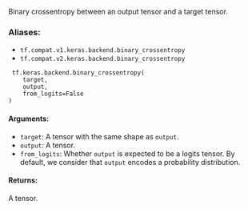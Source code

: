 Binary crossentropy between an output tensor and a target tensor.
### Aliases:
- `tf.compat.v1.keras.backend.binary_crossentropy`
- `tf.compat.v2.keras.backend.binary_crossentropy`

```
 tf.keras.backend.binary_crossentropy(
    target,
    output,
    from_logits=False
)
```
#### Arguments:
- `target`: A tensor with the same shape as `output`.
- `output`: A tensor.
- `from_logits`: Whether `output` is expected to be a logits tensor. By default, we consider that `output` encodes a probability distribution.
#### Returns:
A tensor.
